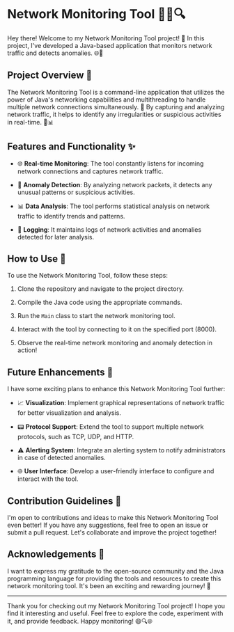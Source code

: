 # Network Monitoring Tool 👨‍💻🔍

Hey there! Welcome to my Network Monitoring Tool project! 👋 In this project, I've developed a Java-based application that monitors network traffic and detects anomalies. 🌐🚦

## Project Overview 📝

The Network Monitoring Tool is a command-line application that utilizes the power of Java's networking capabilities and multithreading to handle multiple network connections simultaneously. 🚀 By capturing and analyzing network traffic, it helps to identify any irregularities or suspicious activities in real-time. 🔎📊

## Features and Functionality ✨

- 🌐 **Real-time Monitoring**: The tool constantly listens for incoming network connections and captures network traffic.

- 🚦 **Anomaly Detection**: By analyzing network packets, it detects any unusual patterns or suspicious activities.

- 📊 **Data Analysis**: The tool performs statistical analysis on network traffic to identify trends and patterns.

- 📝 **Logging**: It maintains logs of network activities and anomalies detected for later analysis.

## How to Use 🚀

To use the Network Monitoring Tool, follow these steps:

1. Clone the repository and navigate to the project directory.

2. Compile the Java code using the appropriate commands.

3. Run the `Main` class to start the network monitoring tool.

4. Interact with the tool by connecting to it on the specified port (8000).

5. Observe the real-time network monitoring and anomaly detection in action!

## Future Enhancements 🌟

I have some exciting plans to enhance this Network Monitoring Tool further:

- 📈 **Visualization**: Implement graphical representations of network traffic for better visualization and analysis.

- 📟 **Protocol Support**: Extend the tool to support multiple network protocols, such as TCP, UDP, and HTTP.

- ⚠️ **Alerting System**: Integrate an alerting system to notify administrators in case of detected anomalies.

- 🌐 **User Interface**: Develop a user-friendly interface to configure and interact with the tool.

## Contribution Guidelines 🤝

I'm open to contributions and ideas to make this Network Monitoring Tool even better! If you have any suggestions, feel free to open an issue or submit a pull request. Let's collaborate and improve the project together!

## Acknowledgements 🙏

I want to express my gratitude to the open-source community and the Java programming language for providing the tools and resources to create this network monitoring tool. It's been an exciting and rewarding journey! 🎉

---

Thank you for checking out my Network Monitoring Tool project! I hope you find it interesting and useful. Feel free to explore the code, experiment with it, and provide feedback. Happy monitoring! 😄🔍🌐
